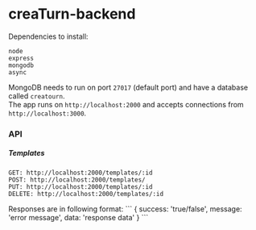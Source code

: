 # creaTurn-backend
Dependencies to install:
```
node
express
mongodb
async
```
MongoDB needs to run on port ```27017``` (default port) and have a database called ``` creatourn ```.
<br> The app runs on ``` http://localhost:2000 ``` and accepts connections from ```http://localhost:3000```.

### API
##### Templates
``` GET: http://localhost:2000/templates/:id ```
<br> ``` POST: http://localhost:2000/templates/ ```
<br> ``` PUT: http://localhost:2000/templates/:id ```
<br> ``` DELETE: http://localhost:2000/templates/:id ```

<p> Responses are in following format:
```
{
  success: 'true/false',
  message: 'error message',
  data: 'response data'
}
```
